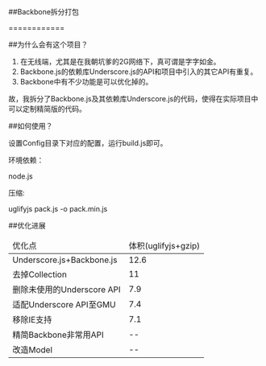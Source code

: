 ##Backbone拆分打包============##为什么会有这个项目？1. 在无线端，尤其是在我朝坑爹的2G网络下，真可谓是字字如金。2. Backbone.js的依赖库Underscore.js的API和项目中引入的其它API有重复。3. Backbone中有不少功能是可以优化掉的。故，我拆分了Backbone.js及其依赖库Underscore.js的代码，使得在实际项目中可以定制精简版的代码。##如何使用？设置Config目录下对应的配置，运行build.js即可。环境依赖：node.js压缩:uglifyjs pack.js -o pack.min.js##优化进展<table>    <thead>        <tr>            <td>优化点</td>            <td>体积(uglifyjs+gzip)</td>        </tr>    </thead>    <tbody>        <tr>            <td>Underscore.js+Backbone.js</td>            <td>12.6</td>        </tr>        <tr>            <td>去掉Collection</td>            <td>11</td>        </tr>        <tr>            <td>删除未使用的Underscore API</td>            <td>7.9</td>        </tr>        <tr>            <td>适配Underscore API至GMU</td>            <td>7.4</td>        </tr>        <tr>            <td>移除IE支持</td>            <td>7.1</td>        </tr>        <tr>            <td>精简Backbone非常用API</td>            <td> -- </td>        </tr>        <tr>            <td>改造Model</td>            <td> -- </td>        </tr>    </tbody></table>